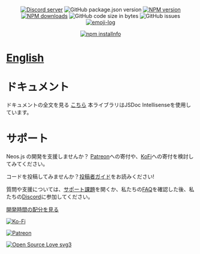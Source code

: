<!-- markdownlint-disable MD033 -->

<div align="center">
  <br />
  <p>
    <a href="https://discord.gg/6y2A4Pk"><img src="https://discordapp.com/api/guilds/571612136036499466/embed.png" alt="Discord server" /></a>
    <img alt="GitHub package.json version" src="https://img.shields.io/github/package-json/v/PolyLogiX-Studio/neosjs-headless-interface">
    <a href="https://www.npmjs.com/package/neosjs-headless-interface"><img src="https://img.shields.io/npm/v/neosjs-headless-interface.svg?maxAge=3600" alt="NPM version" /></a>
    <a href="https://www.npmjs.com/package/neosjs-headless-interface"><img src="https://img.shields.io/npm/dt/neosjs-headless-interface.svg?maxAge=3600" alt="NPM downloads" /></a>
    <img alt="GitHub code size in bytes" src="https://img.shields.io/github/languages/code-size/PolyLogiX-Studio/neosjs-headless-interface">
    <img alt="GitHub issues" src="https://img.shields.io/github/issues/PolyLogiX-Studio/neosjs-headless-interface">
    <a href="https://github.com/ahmadawais/Emoji-Log/"><img alt="emoji-log" src="https://cdn.rawgit.com/ahmadawais/stuff/ca97874/emoji-log/non-flat-round.svg" /></a>
    </p>
    <p>
    <a href="https://nodei.co/npm/neosjs-headless-interface"><img src="https://nodei.co/npm/neosjs-headless-interface.png?downloads=true&stars=true" alt="npm installnfo" /></a>
  </p>
</div>

# [English](README.md)

# ドキュメント

ドキュメントの全文を見る [こちら](https://polylogix-studio.github.io/neosjs-headless-interface/)
本ライブラリはJSDoc Intellisenseを使用しています。

# サポート

Neos.js の開発を支援しませんか？
[Patreon](https://www.patreon.com/PolyLogiX_VR)への寄付や、[KoFi](https://ko-fi.com/polylogix_studio)への寄付を検討してみてください。

コードを投稿してみませんか？[投稿者ガイド](markdownJP/CONTRIBUTINGJP.md)をお読みください!

質問や支援については、[サポート課題](https://github.com/PolyLogiX-Studio/neosjs-headless-interface/issues/new/choose)を開くか、私たちの[FAQ](#faq)を確認した後、私たちの[Discord](https://discord.gg/6y2A4Pk)に参加してください。

[開発時間の配分を見る](https://wakatime.com/@bombitmanbomb/projects/vqodpvbdbd)

<div><p>
    <a href="https://ko-fi.com/N4N418QV5"><img src="https://www.ko-fi.com/img/githubbutton_sm.svg" alt="Ko-Fi" /></a>
    </p><p><a href="https://www.patreon.com/PolyLogiX_VR"><img src="https://img.shields.io/badge/donate-patreon-F96854.svg" alt="Patreon" /></a>
  </p>
  </div>

[![Open Source Love svg3](https://badges.frapsoft.com/os/v3/open-source.svg?v=103)](markdownJP/CONTRIBUTINGJP.md)

